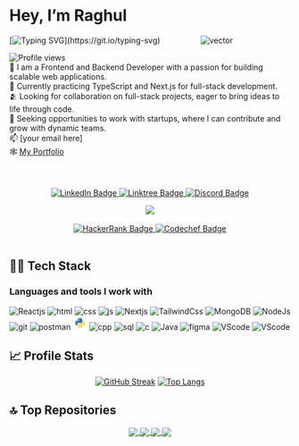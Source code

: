 <h1> Hey, I’m Raghul </h1>

<img src="C:\Users\Admin\OneDrive\Desktop\BlackCoffer\7118756_3426523.svg" width="32%" alt="vector" align="right"> 

[![Typing SVG](https://readme-typing-svg.herokuapp.com?font=Montserrat&color=blue&vCenter=true&lines=Full+Stack+Developer👩‍🔬;Coder+💻;)](https://git.io/typing-svg)

<img src="https://komarev.com/ghpvc/?username=Ragul8775&style=flat-square&color=blue" alt="Profile views"/>
<div align="left">
  👀 I am a Frontend and Backend Developer with a passion for building scalable web applications.<br>
  🤖 Currently practicing TypeScript and Next.js for full-stack development.<br>
  🫂 Looking for collaboration on full-stack projects, eager to bring ideas to life through code.<br>
  📖 Seeking opportunities to work with startups, where I can contribute and grow with dynamic teams.<br>
  📫 [your email here] <br>
  🕸️ <a href="[your portfolio link]">My Portfolio</a>
</div>
<br>
<br>
<br>

<div id="badges" align = "center">

  <a href="https://www.linkedin.com/in/raghul-sankar-2445a9203/">
    <img src="https://img.shields.io/badge/LinkedIn-0072b1?style=for-the-badge&logo=linkedin&logoColor=white" alt="LinkedIn Badge"/>
  </a>
  <a href="https://linktr.ee/raghul2728">
   <img src="https://img.shields.io/badge/Linktree-acdc5c?style=for-the-badge&logo=linktree&logoColor=black" alt="Linktree Badge"/>
  </a>
  <a href="https://discord.gg/Vc5MvTvF">
    <img src="https://img.shields.io/badge/Discord-7289DA?style=for-the-badge&logo=Discord&logoColor=white" alt="Discord Badge"/>
  </a>
  
  <p align='center'>
    <img src='https://github-widgetbox.vercel.app/api/profile?username=ragul8775&data=followers,repositories,stars,commits'>
    </p>
  
  
  <a href="https://www.hackerrank.com/rb7439?hr_r=1">
    <img src="https://img.shields.io/badge/HackerRank-Green?style=for-the-badge&logo=hackerrank&logoColor=black" alt="HackerRank Badge"/>
  </a>
  <a href="https://www.codechef.com/users/rb7439">
    <img src="https://img.shields.io/badge/Codechef-brown?style=for-the-badge&logo=codechef&logoColor=white" alt="Codechef Badge"/>
  </a>
</div>

<br>

## 👩‍💻 Tech Stack
### Languages and tools I work with
<div>
<img height="25" alt="Reactjs" src="https://camo.githubusercontent.com/ae9c74c9618701b1c96ee0b165fe0cdd5a17fc4ae5a908fd150b37e10540e0a0/68747470733a2f2f696d672e736869656c64732e696f2f62616467652f2d52656163742d3030303f266c6f676f3d5265616374">
<img height="25" alt="html" src="https://camo.githubusercontent.com/7f569c07c7faab73e2e9bc19b8620036fb2843b7a912c16c3c3c8bc5b11e3ff7/68747470733a2f2f696d672e736869656c64732e696f2f62616467652f2d48544d4c352d4533344632363f7374796c653d666c61742d706c6173746963266c6f676f3d68746d6c35266c6f676f436f6c6f723d7768697465">
<img height="25" alt="css" src="https://camo.githubusercontent.com/6e2c6bf10e3c94fcbd483162117195d2ea9f6f37ce8afd25266df9a526caca58/68747470733a2f2f696d672e736869656c64732e696f2f62616467652f2d435353332d3135373242363f7374796c653d666c61742d706c6173746963266c6f676f3d63737333266c6f676f436f6c6f723d7768697465"> 
<img height="25" alt="js" src="https://camo.githubusercontent.com/11b6493dc397580093fc3ddfd02ef5f33ca6251cb21dcd7d1cd1cca6638fe681/68747470733a2f2f696d672e736869656c64732e696f2f62616467652f2d4a6176615363726970742d4637444631453f7374796c653d666c61742d706c6173746963266c6f676f3d6a617661736372697074266c6f676f436f6c6f723d7768697465">
<img height="25" alt="Nextjs" src="https://img.shields.io/badge/next.js-000000?style=for-the-badge&logo=nextdotjs&logoColor=white"> 
<img height="25" alt="TailwindCss" src="https://camo.githubusercontent.com/3b6552284da2b1078dcee4f40e800c8b5b07344fdc748b25ba3ce90728275ac2/68747470733a2f2f696d672e736869656c64732e696f2f62616467652f2d5461696c77696e642532304353532d3036423644343f7374796c653d666c61742d706c6173746963266c6f676f3d7461696c77696e64637373266c6f676f436f6c6f723d7768697465">
<img height="25" alt="MongoDB" src="https://camo.githubusercontent.com/b56370dbe8219a32284518400d50b2f4d1e5755cc17433a9a93bdb227fab49d4/68747470733a2f2f696d672e736869656c64732e696f2f62616467652f2d4d6f6e676f44422d3437413234383f7374796c653d666c61742d706c6173746963266c6f676f3d6d6f6e676f6462266c6f676f436f6c6f723d7768697465">
<img height="25" alt="NodeJs" src="https://camo.githubusercontent.com/1e03ae0cde613d2a5b05e46b25695df444ef5880629c6c54bbb4607f9db1a4da/68747470733a2f2f696d672e736869656c64732e696f2f62616467652f2d4e6f64652e6a732d3333393933333f7374796c653d666c61742d706c6173746963266c6f676f3d6e6f6465646f746a73266c6f676f436f6c6f723d7768697465">
<img width="75" alt="git" src="https://camo.githubusercontent.com/492c6aa2fbde3b0d23c686dc315c93ed5c349fdb5f098227ce6ed166c392094b/68747470733a2f2f696d672e736869656c64732e696f2f62616467652f6769746875622532302d2532333132313031312e7376673f267374796c653d666f722d7468652d6261646765266c6f676f3d676974687562266c6f676f436f6c6f723d7768697465">
<img width="75" alt="postman" src="https://camo.githubusercontent.com/8bc77ae2c6ec0a97c7692ec54d53c49d3c4637e9c64ee63f7b45cf14a50e8177/68747470733a2f2f696d672e736869656c64732e696f2f62616467652f506f73746d616e2d4646364333373f7374796c653d666f722d7468652d6261646765266c6f676f3d706f73746d616e266c6f676f436f6c6f723d7768697465">
<img height="25" alt="python" src="https://raw.githubusercontent.com/github/explore/80688e429a7d4ef2fca1e82350fe8e3517d3494d/topics/python/python.png">
<img height="25" alt="cpp" src="https://camo.githubusercontent.com/e174c793a1889f33cedc651bb2b43c60045e4b5e2053443fcf09f3c605ca66a3/68747470733a2f2f696d672e736869656c64732e696f2f62616467652f2d432532422532422d3030353939433f7374796c653d666c61742d706c6173746963266c6f676f3d63706c7573706c7573266c6f676f436f6c6f723d7768697465">
<img height="25" alt="sql" src="https://camo.githubusercontent.com/c1c08eb7625abe1a813e5ad05a94891aa127a37e0ce126b59ecda28233effdac/68747470733a2f2f696d672e736869656c64732e696f2f62616467652f4d7953514c2d3030303030463f7374796c653d666f722d7468652d6261646765266c6f676f3d6d7973716c266c6f676f436f6c6f723d7768697465">
<img height="25" alt="c" src="https://camo.githubusercontent.com/2ea1dd7e77121f342730a87d697e8c8dc944422683c36727845e46aade1ef8a7/68747470733a2f2f696d672e736869656c64732e696f2f62616467652f2d432d4138423943433f7374796c653d666c61742d706c6173746963266c6f676f3d63266c6f676f436f6c6f723d7768697465">
<img height="25" alt="Java" src="https://camo.githubusercontent.com/26e74d6ef4bb4726fc8f8a6b3d4136376d691ecf85c8d3b464bfbf4259e5698d/68747470733a2f2f696d672e736869656c64732e696f2f62616467652f6a6176612d2532334544384230302e7376673f7374796c653d666f722d7468652d6261646765266c6f676f3d6a617661266c6f676f436f6c6f723d7768697465">
<img height="25" alt="figma" src="https://upload.wikimedia.org/wikipedia/commons/thumb/3/33/Figma-logo.svg/800px-Figma-logo.svg.png"> 
<img height="25" alt="VScode" src="https://camo.githubusercontent.com/14e82cd0f0581201df984f6832c9f061700e25c5060169d7b2b0428ca053fabc/68747470733a2f2f696d672e736869656c64732e696f2f62616467652f2d56697375616c25323053747564696f253230436f64652d3030374143433f7374796c653d666c61742d706c6173746963266c6f676f3d76697375616c73747564696f636f6465266c6f676f436f6c6f723d7768697465"> 

<img height="25" alt="VScode" src="https://camo.githubusercontent.com/8669e5d8ee56a639b7ce59493bdc40b68297d7761221c5afced3c17f05d934d0/68747470733a2f2f696d672e736869656c64732e696f2f62616467652f2d58414d50502d4642374132343f7374796c653d666c61742d706c6173746963266c6f676f3d78616d7070266c6f676f436f6c6f723d7768697465"> 

</div>


## 📈 Profile Stats
<div align = "center">
  
[![GitHub Streak](http://github-readme-streak-stats.herokuapp.com?user=Ragul8775&theme=transparent&hide_border=true)](https://git.io/streak-stats)           [![Top Langs](https://github-readme-stats.vercel.app/api/top-langs/?username=ragul8775&layout=compact&theme=transparent&hide_border=true)](https://github.com/ragul8775/github-readme-stats)

<!-- [![Raghuls GitHub stats](https://github-readme-stats.vercel.app/api?username=Ragul8775&show_icons=true&theme=transparent&hide_border=true&hide_title=true)](https://github.com/Ragul8775) -->
</p>
  </div>

## 🔝 Top Repositories
<div align = "center">
<a href="https://github.com/Ragul8775/Placement_portal_client">
  <img align="center" src="https://github-readme-stats.vercel.app/api/pin/?username=Ragul8775&repo=Placement_portal_client&theme=transparent" />
</a>
<a href="https://github.com/Ragul8775/Text-Analysis-Project-">
  <img align="center" src="https://github-readme-stats.vercel.app/api/pin/?username=Ragul8775&repo=Text-Analysis-Project&theme=transparent" />
</a>
<a href="https://github.com/Ragul8775/Placement_portal_client">
  <img align="center" src="https://github-readme-stats.vercel.app/api/pin/?username=Ragul8775&repo=Placement_portal_client&theme=transparent" />
</a>
<a href="https://github.com/Ragul8775/CircleUp_socialMedia">
  <img align="center" src="https://github-readme-stats.vercel.app/api/pin/?username=Ragul8775&repo=CircleUp_socialMedia&theme=transparent" />
</a>
</div>
